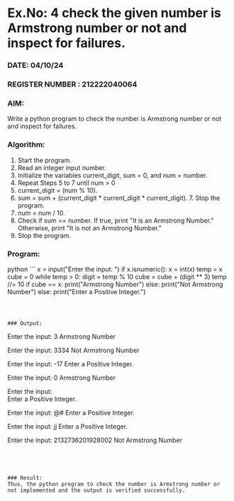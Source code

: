# Ex.No: 4 check the given number is Armstrong number or not and inspect for failures.
### DATE: 04/10/24                                                                    
### REGISTER NUMBER : 212222040064
### AIM: 
Write a python program to check the number is Armstrong number or not and inspect for failures.

### Algorithm:
1.  Start the program.
2.	Read an integer input number.
3.	Initialize the variables current_digit, sum = 0, and num = number.
4.	Repeat Steps 5 to 7 until num > 0
5.	current_digit = (num % 10).
6.	sum = sum + (current_digit * current_digit * current_digit). 7. Stop the program.
7.	num = num / 10.
8.	Check if sum == number. If true, print "It is an Armstrong Number." Otherwise, print "It is not an Armstrong Number."
9.	Stop the program.

### Program:
python ```
x = input("Enter the input: ")
if x.isnumeric():
    x = int(x)
    temp = x
    cube = 0
    while temp > 0:
        digit = temp % 10
        cube = cube + (digit ** 3)
        temp //= 10
    if cube == x:
        print("Armstrong Number")
    else:
        print("Not Armstrong Number")
else:
    print("Enter a Positive Integer.")

```



### Output:

```
Enter the input: 3
Armstrong Number

Enter the input: 3334
Not Armstrong Number

Enter the input: -17
Enter a Positive Integer.

Enter the input: 0
Armstrong Number

Enter the input:  
Enter a Positive Integer.

Enter the input: @#
Enter a Positive Integer.

Enter the input: jj
Enter a Positive Integer.

Enter the input: 2132736201928002
Not Armstrong Number
```




### Result:
Thus, the python program to check the number is Armstrong number or not implemented and the output is verified successfully.



